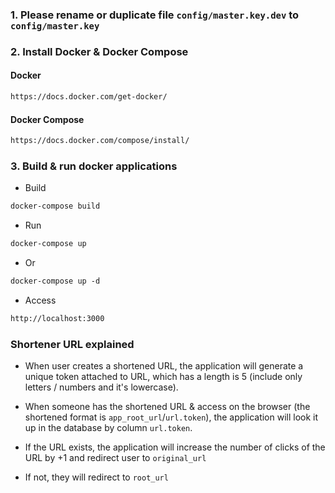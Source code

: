 ### 1. Please rename or duplicate file `config/master.key.dev` to `config/master.key`

### 2. Install Docker & Docker Compose

#### Docker
```html
https://docs.docker.com/get-docker/
```

#### Docker Compose
```html
https://docs.docker.com/compose/install/
```

### 3. Build & run docker applications

* Build
```html
docker-compose build
```

* Run
```html
docker-compose up
```

* Or
```html
docker-compose up -d
```

* Access
```html
http://localhost:3000
```

### Shortener URL explained
* When user creates a shortened URL, the application will generate a unique token attached to URL, which has a length is 5 (include only letters / numbers and it's lowercase).

* When someone has the shortened URL & access on the browser (the shortened format is `app_root_url`/`url.token`), the application will look it up in the database by column `url.token`.

* If the URL exists, the application will increase the number of clicks of the URL by +1 and redirect user to `original_url`

* If not, they will redirect to `root_url`
